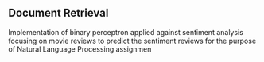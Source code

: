 ## Document Retrieval 
Implementation of binary perceptron applied against sentiment analysis focusing on movie reviews to predict the sentiment reviews for the purpose of Natural Language Processing assignmen
